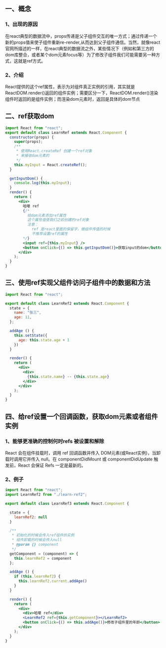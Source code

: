 ## 一、概念
### 1、出现的原因
在react典型的数据流中，props传递是父子组件交互的唯一方式；通过传递一个新的props值来使子组件重新re-render,从而达到父子组件通信。当然，就像react官网所描述的一样，在react典型的数据流之外，某些情况下（例如和第三方的dom库整合，或者某个dom元素focus等）为了修改子组件我们可能需要另一种方式，这就是ref方式。
### 2、介绍
React提供的这个ref属性，表示为对组件真正实例的引用，其实就是ReactDOM.render()返回的组件实例；需要区分一下，ReactDOM.render()渲染组件时返回的是组件实例；而渲染dom元素时，返回是具体的dom节点
## 二、ref获取dom
```jsx
import React from "react";
export default class LearnRef extends React.Component {
  constructor(props) {
    super(props);
    /**
     * 使用React.createRef 创建一个ref对象
     * 来接收dom元素的
     */
    this.myInput = React.createRef();
  }

  getInputDom() {
    console.log(this.myInput);
  }
  render() {
    return (
      <div>
        哈喽 ref
        {/* 
          给dom元素添加ref属性
          这个属性值使我们之前创建的ref对象
          注意：
            ref 是react里面的保留字，做组件传值的时候
            不推荐设置ref的属性
        */}
        <input ref={this.myInput} />
        <button onClick={() => this.getInputDom()}>获取input的dom</button>
      </div>
    );
  }
}

```
## 三、使用ref实现父组件访问子组件中的数据和方法
```jsx
import React from "react";

export default class LearnRef2 extends React.Component {
  state = {
    name: "张三",
    age: 11,
  };

  addAge () {
    this.setState({
      age: this.state.age + 1
    })
  }

  render() {
    return (
      <div>
        <div>
          {this.state.name} -- {this.state.age}
        </div>
      </div>
    );
  }
}

```
## 四、给ref设置一个回调函数，获取dom元素或者组件实例
### 1、能够更准确的控制何时refs 被设置和解除
React 会在组件挂载时，调用 ref 回调函数并传入 DOM元素(或React实例)，当卸载时调用它并传入 null。在 componentDidMount 或 componentDidUpdate 触发前，React 会保证 Refs 一定是最新的。
### 2、例子
```jsx
import React from "react";
import LearnRef2 from "./learn-ref2";

export default class LearnRef3 extends React.Component {

  state = {
    learnRef2: null
  }

  /**
   * 初始化的时候会传入ref组件的实例
   * 组件卸载的时候会传入null
   * @param {} component 
   */
  getComponent = (component) => {
    this.learnRef2 = component
  };

  addAge () {
    if (this.learnRef2) {
      this.learnRef2.current.addAge()
    }
  }

  render() {
    return (
      <div>
        <div>哈喽 ref</div>
        <LearnRef2 ref={this.getComponent}></LearnRef2>
        <button onClick={() => this.addAge()}>修改子组件里的年龄</button>
      </div>
    );
  }
}

```
